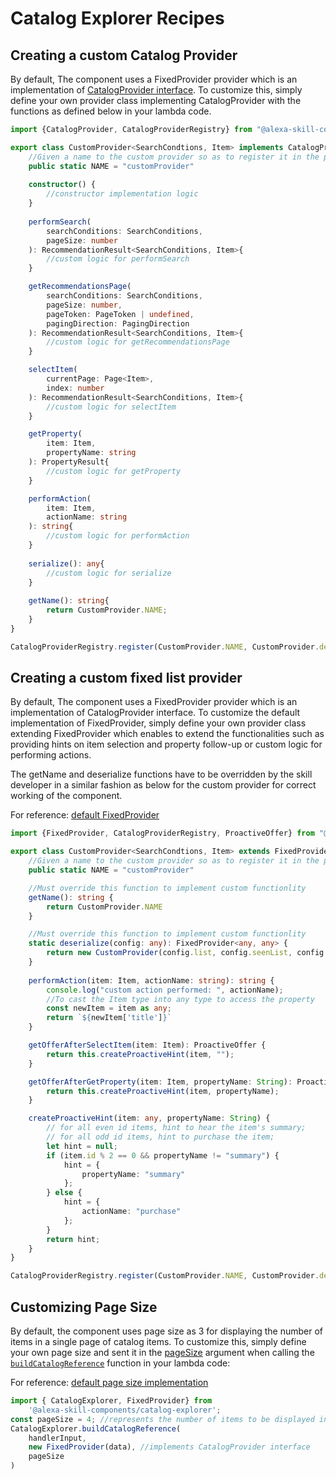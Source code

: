 # Catalog Explorer Recipes


## Creating a custom Catalog Provider

By default, The component uses a FixedProvider provider which is an implementation of [CatalogProvider interface](https://github.com/alexa/skill-components/blob/main/catalog-explorer/lambda/catalog-provider.ts#L54-L97). To customize this, simply define your own provider class implementing CatalogProvider with the functions as defined below in your lambda code.


```typescript
import {CatalogProvider, CatalogProviderRegistry} from "@alexa-skill-components/catalog-explorer";

export class CustomProvider<SearchCondtions, Item> implements CatalogProvider<SearchCondtions, Item> {
    //Given a name to the custom provider so as to register it in the provider registry.
    public static NAME = "customProvider"
    
    constructor() {
        //constructor implementation logic
    }
    
    performSearch(
        searchConditions: SearchConditions,
        pageSize: number
    ): RecommendationResult<SearchConditions, Item>{
        //custom logic for performSearch
    }

    getRecommendationsPage(
        searchConditions: SearchConditions, 
        pageSize: number,
        pageToken: PageToken | undefined,
        pagingDirection: PagingDirection
    ): RecommendationResult<SearchConditions, Item>{
        //custom logic for getRecommendationsPage
    }

    selectItem(
        currentPage: Page<Item>,
        index: number
    ): RecommendationResult<SearchConditions, Item>{
        //custom logic for selectItem  
    }

    getProperty(
        item: Item,
        propertyName: string
    ): PropertyResult{
        //custom logic for getProperty
    }

    performAction(
        item: Item, 
        actionName: string
    ): string{
        //custom logic for performAction
    }
    
    serialize(): any{
        //custom logic for serialize
    }
    
    getName(): string{
        return CustomProvider.NAME;
    }
}

CatalogProviderRegistry.register(CustomProvider.NAME, CustomProvider.deserialize)
```



## Creating a custom fixed list provider

By default, The component uses a FixedProvider provider which is an implementation of CatalogProvider interface. To customize the default implementation of FixedProvider, simply define your own provider class extending FixedProvider which enables to extend the functionalities such as providing hints on item selection and property follow-up or custom logic for performing actions.

The getName and deserialize functions have to be overridden by the skill developer in a similar fashion as below for the custom provider for correct working of the component.

For reference: [default FixedProvider](https://github.com/alexa/skill-components/blob/main/catalog-explorer/lambda/providers/fixed-provider.ts)

```typescript
import {FixedProvider, CatalogProviderRegistry, ProactiveOffer} from "@alexa-skill-components/catalog-explorer";

export class CustomProvider<SearchCondtions, Item> extends FixedProvider<SearchCondtions, Item> {
    //Given a name to the custom provider so as to register it in the provider registry.
    public static NAME = "customProvider"

    //Must override this function to implement custom functionlity
    getName(): string {
        return CustomProvider.NAME
    }

    //Must override this function to implement custom functionlity
    static deserialize(config: any): FixedProvider<any, any> {
        return new CustomProvider(config.list, config.seenList, config.prevPageLength);
    }
    
    performAction(item: Item, actionName: string): string {
        console.log("custom action performed: ", actionName);
        //To cast the Item type into any type to access the property
        const newItem = item as any;
        return `${newItem['title']}`
    }

    getOfferAfterSelectItem(item: Item): ProactiveOffer {
        return this.createProactiveHint(item, "");
    }

    getOfferAfterGetProperty(item: Item, propertyName: String): ProactiveOffer {
        return this.createProactiveHint(item, propertyName);
    }

    createProactiveHint(item: any, propertyName: String) {
        // for all even id items, hint to hear the item's summary; 
        // for all odd id items, hint to purchase the item;
        let hint = null;
        if (item.id % 2 == 0 && propertyName != "summary") {
            hint = {
                propertyName: "summary"
            };
        } else {
            hint = {
                actionName: "purchase"
            };
        }
        return hint;
    }
}

CatalogProviderRegistry.register(CustomProvider.NAME, CustomProvider.deserialize)
```



## Customizing Page Size

By default, the component uses page size as 3 for displaying the number of items in a single page of catalog items. To 
customize this, simply define your own page size and sent it in the [pageSize](https://github.com/alexa/skill-components/blob/main/catalog-explorer/docs/%20REFERENCE.md#methods) argument when calling the [`buildCatalogReference`](https://github.com/alexa/skill-components/blob/main/catalog-explorer/docs/%20REFERENCE.md#methods) function in your lambda code:

For reference: [default page size implementation](https://github.com/alexa/skill-components/blob/main/catalog-explorer/lambda/interface.ts#L60)

```typescript
import { CatalogExplorer, FixedProvider} from
    '@alexa-skill-components/catalog-explorer';
const pageSize = 4; //represents the number of items to be displayed in the search result.
CatalogExplorer.buildCatalogReference(
    handlerInput,
    new FixedProvider(data), //implements CatalogProvider interface
    pageSize
)
```

